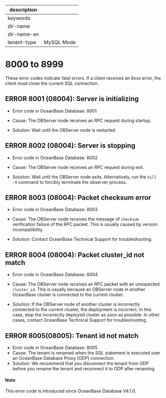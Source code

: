 | description ||
|---|---|
| keywords ||
| dir-name ||
| dir-name-en ||
| tenant-type | MySQL Mode |

8000 to 8999
=================================

These error codes indicate fatal errors. If a client receives an 8xxx error, the client must close the current SQL connection.

ERROR 8001 (08004): Server is initializing
----------------------------------------------------------------

* Error code in OceanBase Database: 8001

* Cause: The OBServer node receives an RPC request during startup.

* Solution: Wait until the OBServer node is restarted.

ERROR 8002 (08004): Server is stopping
------------------------------------------------------------

* Error code in OceanBase Database: 8002

* Cause: The OBServer node receives an RPC request during exit.

* Solution: Wait until the OBServer node exits. Alternatively, run the `kill -9` command to forcibly terminate the observer process.

ERROR 8003 (08004): Packet checksum error
---------------------------------------------------------------

* Error code in OceanBase Database: 8003

* Cause: The OBServer node receives the message of `checksum` verification failure of the RPC packet. This is usually caused by version incompatibility.

* Solution: Contact OceanBase Technical Support for troubleshooting.

ERROR 8004 (08004): Packet cluster_id not match
---------------------------------------------------------------------

* Error code in OceanBase Database: 8004

* Cause: The OBServer node receives an RPC packet with an unexpected `cluster_id`. This is usually because an OBServer node in another OceanBase cluster is connected to the current cluster.

* Solution: If the OBServer node of another cluster is incorrectly connected to the current cluster, the deployment is incorrect. In this case, stop the incorrectly deployed cluster as soon as possible. In other cases, contact OceanBase Technical Support for troubleshooting.

## ERROR 8005(08005): Tenant id not match

* Error code in OceanBase Database: 8005
* Cause: The tenant is renamed when the SQL statement is executed over an OceanBase Database Proxy (ODP) connection.
* Solution: We recommend that you disconnect the tenant from ODP before you rename the tenant and reconnect it to ODP after renaming.

<main id="notice" type='explain'>
  <h4>Note</h4>
  <p>This error code is introduced since OceanBase Database V4.1.0. </p>
</main>

